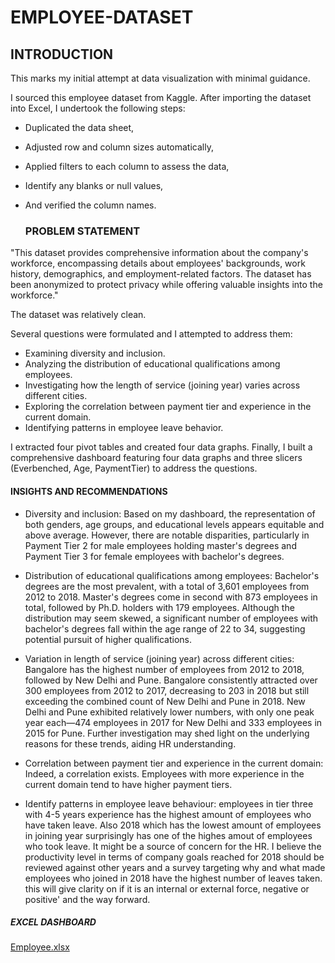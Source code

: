 # EMPLOYEE-DATASET
 ## INTRODUCTION

  This marks my initial attempt at data visualization with minimal guidance. 

  I sourced this employee dataset from Kaggle. After importing the dataset into Excel, I undertook the following steps:

   - Duplicated the data sheet,
   - Adjusted row and column sizes automatically, 
   - Applied filters to each column to assess the data, 
   - Identify any blanks or null values, 
   - And verified the column names.

     ### PROBLEM STATEMENT
     
  "This dataset provides comprehensive information about the company's workforce, encompassing details about employees'  backgrounds, work history, 
    demographics, and employment-related factors. The dataset has been anonymized to protect  privacy while offering valuable insights into the workforce." 

   The dataset was relatively clean. 

  Several questions were formulated and I attempted to address them: 

  - Examining diversity and inclusion. 
  - Analyzing the distribution of educational qualifications among employees. 
  - Investigating how the length of service (joining year) varies across different cities. 
  - Exploring the correlation between payment tier and experience in the current domain. 
  - Identifying patterns in employee leave behavior. 

  I extracted four pivot tables and created four data graphs. 
 Finally, I built a comprehensive dashboard featuring four data graphs and three slicers (Everbenched, Age, PaymentTier) to address the questions.  

  #### INSIGHTS AND RECOMMENDATIONS         

 - Diversity and inclusion: Based on my dashboard, the representation of both genders, age groups, and educational levels appears equitable and above average. 
However, there are notable disparities, particularly in Payment Tier 2 for male employees holding master's degrees and 
Payment Tier 3 for female employees with bachelor's degrees. 

 - Distribution of educational qualifications among employees: Bachelor's degrees are the most prevalent, with a total of 3,601 employees from 2012 to 2018.
Master's degrees come in second with 873 employees in total, followed by Ph.D. holders with 179 employees. 
Although the distribution may seem skewed, a significant number of employees with bachelor's degrees fall within the age range of 22 to 34, 
suggesting potential pursuit of higher qualifications. 

 - Variation in length of service (joining year) across different cities: Bangalore has the highest number of employees from 2012 to 2018, followed by New Delhi and Pune. 
Bangalore consistently attracted over 300 employees from 2012 to 2017, decreasing to 203 in 2018 but still exceeding the combined count of New Delhi and Pune in 2018. 
New Delhi and Pune exhibited relatively lower numbers, with only one peak year each—474 employees in 2017 for New Delhi and 333 employees in 2015 for Pune. 
Further investigation may shed light on the underlying reasons for these trends, aiding HR understanding. 

- Correlation between payment tier and experience in the current domain: 
Indeed, a correlation exists. Employees with more experience in the current domain tend to have higher payment tiers.

- Identify patterns in employee leave behaviour: employees in tier three with 4-5 years experience has the highest amount of employees who have taken leave. 
Also 2018 which has the lowest amount of employees in joining year surprisingly has one of the highes amout of employees who took leave. It might be a source of concern for the HR. I believe the productivity level in terms of company goals reached for 2018 should be reviewed against other years and a survey targeting why and what made employees who joined in 2018 have the highest number of leaves taken. this will give clarity on if it is an internal or external force, negative or positive' and the way forward.

##### EXCEL DASHBOARD
[Employee.xlsx](https://github.com/MmiriMma/employee-dataset/files/13667183/Employee.xlsx)
